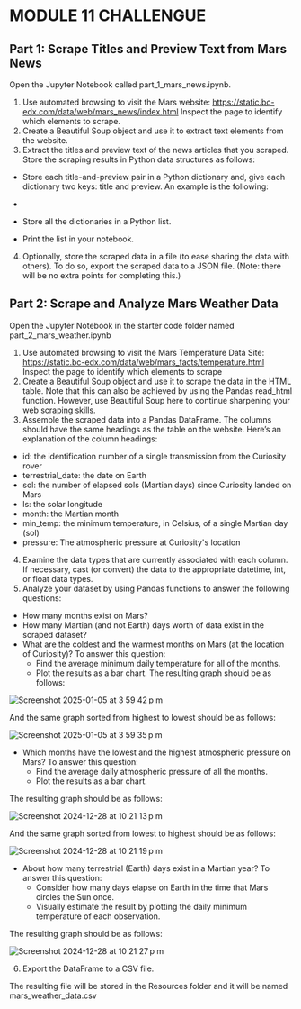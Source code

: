 # MODULE 11 CHALLENGUE


## Part 1: Scrape Titles and Preview Text from Mars News

Open the Jupyter Notebook called part_1_mars_news.ipynb. 

1. Use automated browsing to visit the Mars website: https://static.bc-edx.com/data/web/mars_news/index.html Inspect the page to identify which elements to scrape.
2. Create a Beautiful Soup object and use it to extract text elements from the website.
3. Extract the titles and preview text of the news articles that you scraped. Store the scraping results in Python data structures as follows:
+ Store each title-and-preview pair in a Python dictionary and, give each dictionary two keys: title and preview. An example is the following:

+ 
+ Store all the dictionaries in a Python list.
+ Print the list in your notebook.
4. Optionally, store the scraped data in a file (to ease sharing the data with others). To do so, export the scraped data to a JSON file. (Note: there will be no extra points for completing this.)


## Part 2: Scrape and Analyze Mars Weather Data

Open the Jupyter Notebook in the starter code folder named part_2_mars_weather.ipynb

1. Use automated browsing to visit the Mars Temperature Data Site: https://static.bc-edx.com/data/web/mars_facts/temperature.html Inspect the page to identify which elements to scrape
2. Create a Beautiful Soup object and use it to scrape the data in the HTML table. Note that this can also be achieved by using the Pandas read_html function. However, use Beautiful Soup here to continue sharpening your web scraping skills.
3. Assemble the scraped data into a Pandas DataFrame. The columns should have the same headings as the table on the website. Here’s an explanation of the column headings:
+ id: the identification number of a single transmission from the Curiosity rover
+ terrestrial_date: the date on Earth
+ sol: the number of elapsed sols (Martian days) since Curiosity landed on Mars
+ ls: the solar longitude
+ month: the Martian month
+ min_temp: the minimum temperature, in Celsius, of a single Martian day (sol)
+ pressure: The atmospheric pressure at Curiosity's location
4. Examine the data types that are currently associated with each column. If necessary, cast (or convert) the data to the appropriate datetime, int, or float data types.
5. Analyze your dataset by using Pandas functions to answer the following questions:
+ How many months exist on Mars?
+ How many Martian (and not Earth) days worth of data exist in the scraped dataset?
+ What are the coldest and the warmest months on Mars (at the location of Curiosity)? To answer this question:
  + Find the average minimum daily temperature for all of the months.
  + Plot the results as a bar chart.
The resulting graph should be as follows:

![Screenshot 2025-01-05 at 3 59 42 p m](https://github.com/user-attachments/assets/a08ffa53-4763-48a8-bc48-fb31bfe4679b)


And the same graph sorted from highest to lowest should be as follows:

![Screenshot 2025-01-05 at 3 59 35 p m](https://github.com/user-attachments/assets/978a4f37-3942-4dd5-8003-7d28ebf8b04a)


+ Which months have the lowest and the highest atmospheric pressure on Mars? To answer this question:
  + Find the average daily atmospheric pressure of all the months.
  + Plot the results as a bar chart.
 
The resulting graph should be as follows:

![Screenshot 2024-12-28 at 10 21 13 p m](https://github.com/user-attachments/assets/da425f5c-0b82-402c-b81a-e848a5438fb3)

And the same graph sorted from lowest to highest should be as follows:

![Screenshot 2024-12-28 at 10 21 19 p m](https://github.com/user-attachments/assets/e0acbe22-aa37-4fd1-943d-dc79e6a3d900)


+ About how many terrestrial (Earth) days exist in a Martian year? To answer this question:
  + Consider how many days elapse on Earth in the time that Mars circles the Sun once.
  + Visually estimate the result by plotting the daily minimum temperature of each observation.

The resulting graph should be as follows:

![Screenshot 2024-12-28 at 10 21 27 p m](https://github.com/user-attachments/assets/05deb8f8-5712-4181-8030-76053061fd50)


6. Export the DataFrame to a CSV file.

The resulting file will be stored in the Resources folder and it will be named mars_weather_data.csv

  
  



























